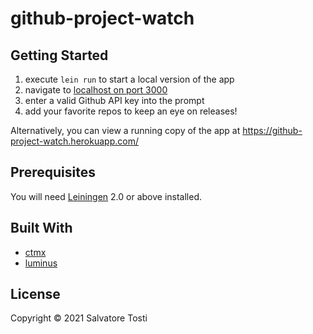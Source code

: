 # github-project-watch

## Getting Started
 1. execute `lein run` to start a local version of the app
 2. navigate to [localhost on port 3000](http://localhost:3000)
 3. enter a valid Github API key into the prompt
 4. add your favorite repos to keep an eye on releases!

Alternatively, you can view a running copy of the app at https://github-project-watch.herokuapp.com/

## Prerequisites

You will need [Leiningen][1] 2.0 or above installed.

[1]: https://github.com/technomancy/leiningen

## Built With

* [ctmx](https://www.ctmx.info/)
* [luminus](https://luminusweb.com/)

## License

Copyright © 2021 Salvatore Tosti
